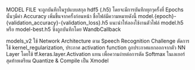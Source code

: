 MODEL FILE จะถูกบันทึกในรูปแบบสกุล hdf5 (.h5)
โดยจะมีการบันทึกทุกๆครั้งที่ Epochs นั้นๆมีค่า Accuracy เพิ่มขึ้นจากครั้งก่อนหน้า
ชื่อไฟล์มีความหมายดังนี้ model.{epoch}-{validation_accuracy}-{validation_loss}.h5
แนะนำให้ลองใช้งานตัวไฟล์ model.h5 หรือ model-best.h5 ซึ่งถูกบันทึกโดย WandbCallback

models_v2
ใช้ Network Architecture ตาม Speech Recognition Challenge
ตัดการใช้ kernel_regularization, ประกาศ activation function
ถูกประกาศแยกออกจากตัว NN Layer โดยใช้ tf.keras.layer.Activation แทน
เพื่อความง่ายต่อการตัด Softmax ในเลเยอร์สุดท้ายเตรียม Quantize & Compile เป็น Xmodel
